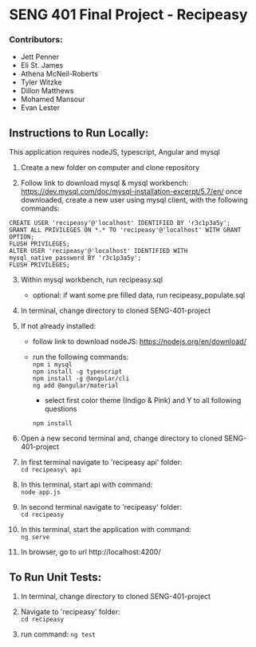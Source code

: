 # SENG 401 Final Project - Recipeasy

### Contributors:
- Jett Penner
- Eli St. James
- Athena McNeil-Roberts
- Tyler Witzke
- Dillon Matthews
- Mohamed Mansour
- Evan Lester

## Instructions to Run Locally:

This application requires nodeJS, typescript, Angular and mysql

1. Create a new folder on computer and clone repository 

2. Follow link to download mysql & mysql workbench: https://dev.mysql.com/doc/mysql-installation-excerpt/5.7/en/
once downloaded, create a new user using mysql client, with the following commands:
```
CREATE USER 'recipeasy'@'localhost' IDENTIFIED BY 'r3c1p3a5y';   
GRANT ALL PRIVILEGES ON *.* TO 'recipeasy'@'localhost' WITH GRANT OPTION;   
FLUSH PRIVILEGES;   
ALTER USER 'recipeasy'@'localhost' IDENTIFIED WITH mysql_native_password BY 'r3c1p3a5y';   
FLUSH PRIVILEGES;  
```

3. Within mysql workbench, run recipeasy.sql 
   - optional: if want some pre filled data, run recipeasy_populate.sql

4. In terminal, change directory to cloned SENG-401-project 

5. If not already installed:

   * follow link to download nodeJS: https://nodejs.org/en/download/     
   * run the following commands:    
      ```npm i mysql```     
      ```npm install -g typescript```   
      ```npm install -g @angular/cli```   
      ```ng add @angular/material```   
       - select first color theme (Indigo & Pink) and Y to all following questions       
      
      ```npm install```   

6. Open a new second terminal and, change directory to cloned SENG-401-project 

7. In first terminal navigate to 'recipeasy api' folder:   
    ```cd recipeasy\ api```

8. In this terminal, start api with command:    
    ```node app.js```

9. In second terminal navigate to 'recipeasy' folder:   
    ```cd recipeasy```

10. In this terminal, start the application with command:   
    ```ng serve```

11. In browser, go to url http://localhost:4200/

## To Run Unit Tests:

1. In terminal, change directory to cloned SENG-401-project  

2. Navigate to 'recipeasy' folder:   
    ```cd recipeasy```

3. run command: ```ng test```
